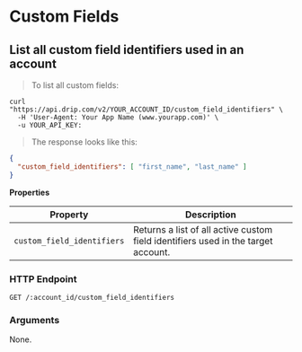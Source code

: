 # Custom Fields

## List all custom field identifiers used in an account

> To list all custom fields:

```shell
curl "https://api.drip.com/v2/YOUR_ACCOUNT_ID/custom_field_identifiers" \
  -H 'User-Agent: Your App Name (www.yourapp.com)' \
  -u YOUR_API_KEY:
```

> The response looks like this:

```json
{
  "custom_field_identifiers": [ "first_name", "last_name" ]
}
```

**Properties**

<table>
  <thead>
    <tr>
      <th>Property</th>
      <th>Description</th>
    </tr>
  </thead>
  <tbody>
    <tr>
      <td><code>custom_field_identifiers</code></td>
      <td>Returns a list of all active custom field identifiers used in the target account.</td>
    </tr>
  </tbody>
</table>

### HTTP Endpoint

`GET /:account_id/custom_field_identifiers`

### Arguments

None.
